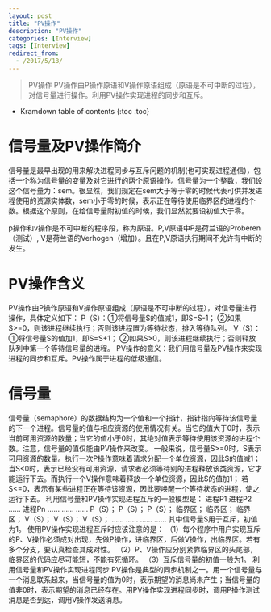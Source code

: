 ```yaml
---
layout: post
title: "PV操作"
description: "PV操作"
categories: [Interview]
tags: [Interview]
redirect_from:
  - /2017/5/18/
---
```


> PV操作
> PV操作由P操作原语和V操作原语组成（原语是不可中断的过程），对信号量进行操作。利用PV操作实现进程的同步和互斥。

* Kramdown table of contents
{:toc .toc}

# 信号量及PV操作简介
信号量是最早出现的用来解决进程同步与互斥问题的机制(也可实现进程通信)，包括一个称为信号量的变量及对它进行的两个原语操作。信号量为一个整数，我们设这个信号量为：sem。很显然，我们规定在sem大于等于零的时候代表可供并发进程使用的资源实体数，sem小于零的时候，表示正在等待使用临界区的进程的个数。根据这个原则，在给信号量附初值的时候，我们显然就要设初值大于零。

p操作和v操作是不可中断的程序段，称为原语。P,V原语中P是荷兰语的Proberen（测试）, V是荷兰语的Verhogen（增加）。且在P,V原语执行期间不允许有中断的发生。

# PV操作含义
PV操作由P操作原语和V操作原语组成（原语是不可中断的过程），对信号量进行操作，具体定义如下：
P（S）：①将信号量S的值减1，即S=S-1；
②如果S>=0，则该进程继续执行；否则该进程置为等待状态，排入等待队列。
V（S）：①将信号量S的值加1，即S=S+1；
②如果S>0，则该进程继续执行；否则释放队列中第一个等待信号量的进程。
PV操作的意义：我们用信号量及PV操作来实现进程的同步和互斥。PV操作属于进程的低级通信。

# 信号量
信号量（semaphore）的数据结构为一个值和一个指针，指针指向等待该信号量的下一个进程。信号量的值与相应资源的使用情况有关。当它的值大于0时，表示当前可用资源的数量；当它的值小于0时，其绝对值表示等待使用该资源的进程个数。注意，信号量的值仅能由PV操作来改变。
一般来说，信号量S>=0时，S表示可用资源的数量。执行一次P操作意味着请求分配一个单位资源，因此S的值减1；
当S<0时，表示已经没有可用资源，请求者必须等待别的进程释放该类资源，它才能运行下去。而执行一个V操作意味着释放一个单位资源，因此S的值加1；
若S<=0，表示有某些进程正在等待该资源，因此要唤醒一个等待状态的进程，使之运行下去。
利用信号量和PV操作实现进程互斥的一般模型是：
进程P1 进程P2 …… 进程Pn
…… …… ……
P（S）； P（S）； P（S）；
临界区； 临界区； 临界区；
V（S）； V（S）； V（S）；
…… …… …… ……
其中信号量S用于互斥，初值为1。
使用PV操作实现进程互斥时应该注意的是：
（1）每个程序中用户实现互斥的P、V操作必须成对出现，先做P操作，进临界区，后做V操作，出临界区。若有多个分支，要认真检查其成对性。
（2）P、V操作应分别紧靠临界区的头尾部，临界区的代码应尽可能短，不能有死循环。
（3）互斥信号量的初值一般为1。
利用信号量和PV操作实现进程同步
PV操作是典型的同步机制之一。用一个信号量与一个消息联系起来，当信号量的值为0时，表示期望的消息尚未产生；当信号量的值非0时，表示期望的消息已经存在。用PV操作实现进程同步时，调用P操作测试消息是否到达，调用V操作发送消息。
